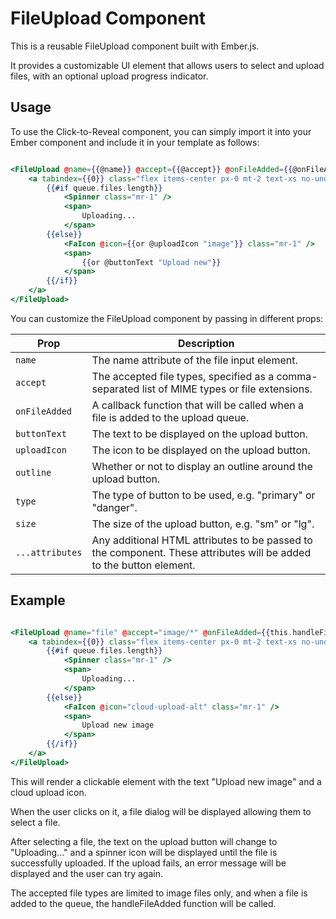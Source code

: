 # FileUpload Component


This is a reusable FileUpload component built with Ember.js. 

It provides a customizable UI element that allows users to select and upload files, with an optional upload progress indicator.

## Usage

To use the Click-to-Reveal component, you can simply import it into your Ember component and include it in your template as follows:

```hbs

<FileUpload @name={{@name}} @accept={{@accept}} @onFileAdded={{@onFileAdded}} as |queue|>
    <a tabindex={{0}} class="flex items-center px-0 mt-2 text-xs no-underline truncate cursor-pointer btn {{if @outline 'btn-outline'}} btn-{{or @type 'default'}} btn-{{or @size 'sm'}}" ...attributes>
        {{#if queue.files.length}}
            <Spinner class="mr-1" />
            <span>
                Uploading...
            </span>
        {{else}}
            <FaIcon @icon={{or @uploadIcon "image"}} class="mr-1" />
            <span>
                {{or @buttonText "Upload new"}}
            </span>
        {{/if}}
    </a>
</FileUpload>

```

You can customize the FileUpload component by passing in different props:

| Prop          | Description                                                                                                         |
|---------------|---------------------------------------------------------------------------------------------------------------------|
| `name`          | The name attribute of the file input element.                                                                       |
| `accept`        | The accepted file types, specified as a comma-separated list of MIME types or file extensions.                      |
| `onFileAdded`   | A callback function that will be called when a file is added to the upload queue.                                   |
| `buttonText`    | The text to be displayed on the upload button.                                                                      |
| `uploadIcon`    | The icon to be displayed on the upload button.                                                                      |
| `outline`       | Whether or not to display an outline around the upload button.                                                      |
| `type`          | The type of button to be used, e.g. "primary" or "danger".                                                          |
| `size`         | The size of the upload button, e.g. "sm" or "lg".                                                                   |
| `...attributes` | Any additional HTML attributes to be passed to the component. These attributes will be added to the button element. |

## Example

```hbs

<FileUpload @name="file" @accept="image/*" @onFileAdded={{this.handleFileAdded}} as |queue|>
    <a tabindex={{0}} class="flex items-center px-0 mt-2 text-xs no-underline truncate cursor-pointer btn btn-outline-primary btn-sm" ...attributes>
        {{#if queue.files.length}}
            <Spinner class="mr-1" />
            <span>
                Uploading...
            </span>
        {{else}}
            <FaIcon @icon="cloud-upload-alt" class="mr-1" />
            <span>
                Upload new image
            </span>
        {{/if}}
    </a>
</FileUpload>

```

This will render a clickable element with the text "Upload new image" and a cloud upload icon. 

When the user clicks on it, a file dialog will be displayed allowing them to select a file. 

After selecting a file, the text on the upload button will change to "Uploading..." and a spinner icon will be displayed until the file is successfully uploaded. If the upload fails, an error message will be displayed and the user can try again. 

The accepted file types are limited to image files only, and when a file is added to the queue, the handleFileAdded function will be called.
